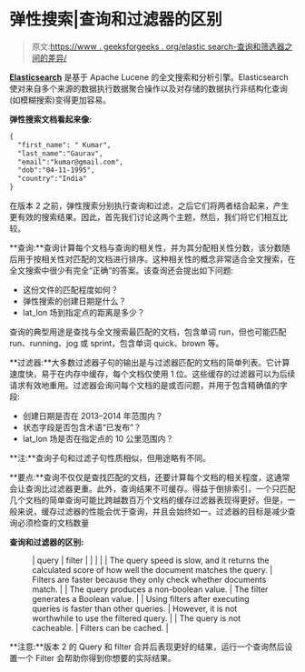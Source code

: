 # 弹性搜索|查询和过滤器的区别

> 原文:[https://www . geeksforgeeks . org/elastic search-查询和筛选器之间的差异/](https://www.geeksforgeeks.org/elasticsearch-differences-between-queries-and-filters/)

[**Elasticsearch**](https://www.geeksforgeeks.org/elasticsearch-search-engine-an-introduction/) 是基于 Apache Lucene 的全文搜索和分析引擎。Elasticsearch 使对来自多个来源的数据执行数据聚合操作以及对存储的数据执行非结构化查询(如模糊搜索)变得更加容易。

**弹性搜索文档看起来像:**

```html
{
  "first_name": " Kumar",
  "last_name":"Gaurav",
  "email":"kumar@gmail.com",
  "dob":"04-11-1995",
  "country":"India"
}
```

在版本 2 之前，弹性搜索分别执行查询和过滤，之后它们将两者结合起来，产生更有效的搜索结果。因此，首先我们讨论这两个主题，然后，我们将它们相互比较。

**查询:**查询计算每个文档与查询的相关性，并为其分配相关性分数，该分数随后用于按相关性对匹配的文档进行排序。这种相关性的概念非常适合全文搜索，在全文搜索中很少有完全“正确”的答案。该查询还会提出如下问题:

*   这份文件的匹配程度如何？
*   弹性搜索的创建日期是什么？
*   lat_lon 场到指定点的距离是多少？

查询的典型用途是查找与全文搜索最匹配的文档，包含单词 run，但也可能匹配 run、running、jog 或 sprint，包含单词 quick、brown 等。

**过滤器:**大多数过滤器子句的输出是与过滤器匹配的文档的简单列表。它计算速度快，易于在内存中缓存，每个文档仅使用 1 位。这些缓存的过滤器可以为后续请求有效地重用。过滤器会询问每个文档的是或否问题，并用于包含精确值的字段:

*   创建日期是否在 2013–2014 年范围内？
*   状态字段是否包含术语“已发布”？
*   lat_lon 场是否在指定点的 10 公里范围内？

**注:**查询子句和过滤子句性质相似，但用途略有不同。

**要点:**查询不仅仅是查找匹配的文档，还要计算每个文档的相关程度，这通常会让查询比过滤器更重。此外，查询结果不可缓存。得益于倒排索引，一个只匹配几个文档的简单查询可能比跨越数百万个文档的缓存过滤器表现得更好。但是，一般来说，缓存过滤器的性能会优于查询，并且会始终如一。过滤器的目标是减少查询必须检查的文档数量

**查询和过滤器的区别:**

<figure class="table">

| query | filter |
|  |  |
| The query speed is slow, and it returns the calculated score of how well the document matches the query. | Filters are faster because they only check whether documents match. |
| The query produces a non-boolean value. | The filter generates a Boolean value. |
| Using filters after executing queries is faster than other queries. | However, it is not worthwhile to use the filtered query. |
| The query is not cacheable. | Filters can be cached. |

</figure>

**注意:**版本 2 的 Query 和 filter 合并后表现更好的结果，运行一个查询然后设置一个 Filter 会帮助你得到你想要的实际结果。